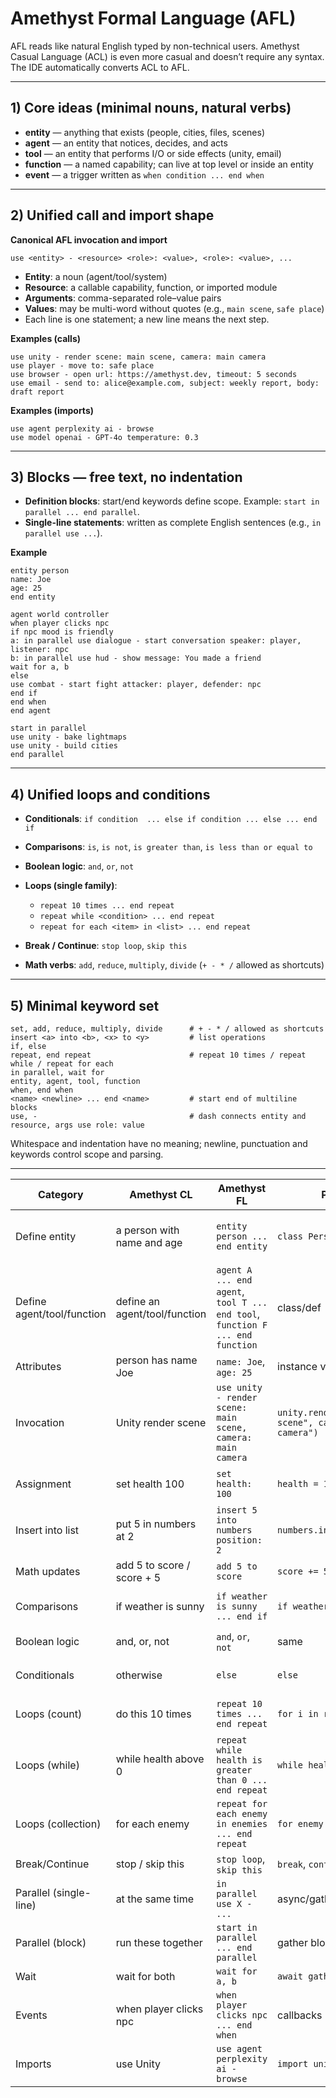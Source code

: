 # Amethyst Formal Language (AFL)

AFL reads like natural English typed by non-technical users. Amethyst Casual Language (ACL) is even more casual and doesn’t require any syntax. The IDE automatically converts ACL to AFL.

---

## 1) Core ideas (minimal nouns, natural verbs)

* **entity** — anything that exists (people, cities, files, scenes)
* **agent** — an entity that notices, decides, and acts
* **tool** — an entity that performs I/O or side effects (unity, email)
* **function** — a named capability; can live at top level or inside an entity
* **event** — a trigger written as `when condition ... end when`

---

## 2) Unified call and import shape

**Canonical AFL invocation and import**

```
use <entity> - <resource> <role>: <value>, <role>: <value>, ...
```

* **Entity**: a noun (agent/tool/system)
* **Resource**: a callable capability, function, or imported module
* **Arguments**: comma-separated role–value pairs
* **Values**: may be multi-word without quotes (e.g., `main scene`, `safe place`)
* Each line is one statement; a new line means the next step.

**Examples (calls)**

```
use unity - render scene: main scene, camera: main camera
use player - move to: safe place
use browser - open url: https://amethyst.dev, timeout: 5 seconds
use email - send to: alice@example.com, subject: weekly report, body: draft report
```

**Examples (imports)**

```
use agent perplexity ai - browse
use model openai - GPT-4o temperature: 0.3
```

---

## 3) Blocks — free text, no indentation

* **Definition blocks**: start/end keywords define scope. Example: `start in parallel ... end parallel`.
* **Single-line statements**: written as complete English sentences (e.g., `in parallel use ...`).

**Example**

```
entity person
name: Joe
age: 25
end entity

agent world controller
when player clicks npc
if npc mood is friendly
a: in parallel use dialogue - start conversation speaker: player, listener: npc
b: in parallel use hud - show message: You made a friend
wait for a, b
else
use combat - start fight attacker: player, defender: npc
end if
end when
end agent

start in parallel
use unity - bake lightmaps
use unity - build cities
end parallel
```

---

## 4) Unified loops and conditions

* **Conditionals**: `if condition  ... else if condition ... else ... end if`
* **Comparisons**: `is`, `is not`, `is greater than`, `is less than or equal to`
* **Boolean logic**: `and`, `or`, `not`
* **Loops (single family)**:

  * `repeat 10 times ... end repeat`
  * `repeat while <condition> ... end repeat`
  * `repeat for each <item> in <list> ... end repeat`
* **Break / Continue**: `stop loop`, `skip this`
* **Math verbs**: `add`, `reduce`, `multiply`, `divide` (`+ - * /` allowed as shortcuts)

---

## 5) Minimal keyword set

```
set, add, reduce, multiply, divide      # + - * / allowed as shortcuts
insert <a> into <b>, <x> to <y>         # list operations
if, else
repeat, end repeat                      # repeat 10 times / repeat while / repeat for each
in parallel, wait for
entity, agent, tool, function
when, end when
<name> <newline> ... end <name>         # start end of multiline blocks
use, -                                  # dash connects entity and resource, args use role: value
```

Whitespace and indentation have no meaning; newline, punctuation and keywords control scope and parsing.

---

| Category                   | Amethyst CL                   | Amethyst FL                                                                   | Python                                                   | Ruby                  | Notes                                 |
| -------------------------- | ----------------------------- | ----------------------------------------------------------------------------- | -------------------------------------------------------- | --------------------- | ------------------------------------- |
| Define entity              | a person with name and age    | `entity person ... end entity`                                                | `class Person`                                           | `class Person`        | One form for definable things         |
| Define agent/tool/function | define an agent/tool/function | `agent A ... end agent`, `tool T ... end tool`, `function F ... end function` | class/def                                                | class/def             | Same block shape                      |
| Attributes                 | person has name Joe           | `name: Joe`, `age: 25`                                                        | instance vars                                            | same                  | Declarative attributes                |
| Invocation                 | Unity render scene            | `use unity - render scene: main scene, camera: main camera`                   | `unity.render(scene="main scene", camera="main camera")` | same                  | Unified grammar; comma-separated args |
| Assignment                 | set health 100                | `set health: 100`                                                             | `health = 100`                                           | same                  | Removed redundant `to`                |
| Insert into list           | put 5 in numbers at 2         | `insert 5 into numbers position: 2`                                           | `numbers.insert(1, 5)`                                   | `numbers.insert(1,5)` | Reads naturally, avoids tech terms    |
| Math updates               | add 5 to score / score + 5    | `add 5 to score`                                                              | `score += 5`                                             | same                  | Verbal or symbolic                    |
| Comparisons                | if weather is sunny           | `if weather is sunny ... end if`                                              | `if weather == "sunny":`                                 | same                  | Natural comparative language          |
| Boolean logic              | and, or, not                  | `and`, `or`, `not`                                                            | same                                                     | same                  | Natural connectors                    |
| Conditionals               | otherwise                     | `else`                                                                        | `else`                                                   | `else`                | Synonyms normalize to `else`          |
| Loops (count)              | do this 10 times              | `repeat 10 times ... end repeat`                                              | `for i in range(10)`                                     | `10.times do ... end` | Unified under `repeat`                |
| Loops (while)              | while health above 0          | `repeat while health is greater than 0 ... end repeat`                        | `while health > 0`                                       | same                  | Unified under `repeat`                |
| Loops (collection)         | for each enemy                | `repeat for each enemy in enemies ... end repeat`                             | `for enemy in enemies`                                   | same                  | Collection may be inferred            |
| Break/Continue             | stop / skip this              | `stop loop`, `skip this`                                                      | `break`, `continue`                                      | `break`, `next`       | Plain verbs                           |
| Parallel (single-line)     | at the same time              | `in parallel use X - ...`                                                     | async/gather                                             | threads               | No `do` keyword                       |
| Parallel (block)           | run these together            | `start in parallel ... end parallel`                                          | gather block                                             | threads               | Paragraph-style block                 |
| Wait                       | wait for both                 | `wait for a, b`                                                               | `await gather(a, b)`                                     | `join`                | Uses labels                           |
| Events                     | when player clicks npc        | `when player clicks npc ... end when`                                         | callbacks                                                | blocks                | Native trigger                        |
| Imports                    | use Unity                     | `use agent perplexity ai - browse`                                            | `import unity`                                           | `require`             | Unified import shape                  |
